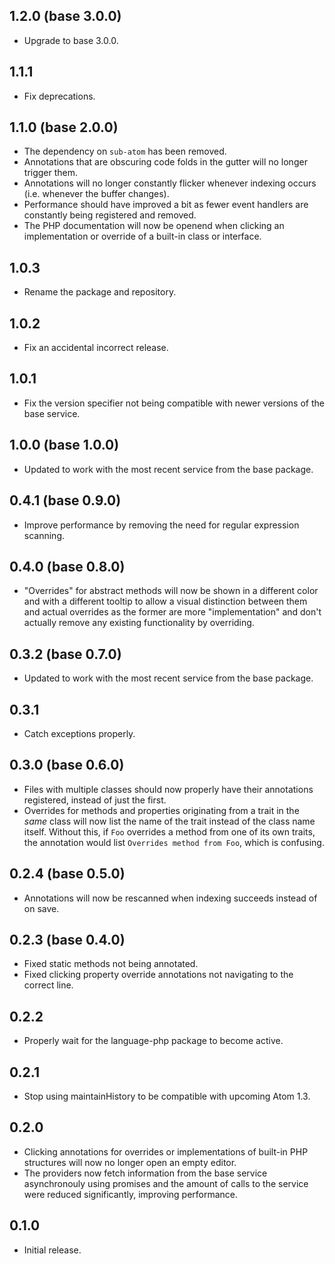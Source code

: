 ## 1.2.0 (base 3.0.0)
* Upgrade to base 3.0.0.

## 1.1.1
* Fix deprecations.

## 1.1.0 (base 2.0.0)
* The dependency on `sub-atom` has been removed.
* Annotations that are obscuring code folds in the gutter will no longer trigger them.
* Annotations will no longer constantly flicker whenever indexing occurs (i.e. whenever the buffer changes).
* Performance should have improved a bit as fewer event handlers are constantly being registered and removed.
* The PHP documentation will now be openend when clicking an implementation or override of a built-in class or interface.

## 1.0.3
* Rename the package and repository.

## 1.0.2
* Fix an accidental incorrect release.

## 1.0.1
* Fix the version specifier not being compatible with newer versions of the base service.

## 1.0.0 (base 1.0.0)
* Updated to work with the most recent service from the base package.

## 0.4.1 (base 0.9.0)
* Improve performance by removing the need for regular expression scanning.

## 0.4.0 (base 0.8.0)
* "Overrides" for abstract methods will now be shown in a different color and with a different tooltip to allow a visual distinction between them and actual overrides as the former are more "implementation" and don't actually remove any existing functionality by overriding.

## 0.3.2 (base 0.7.0)
* Updated to work with the most recent service from the base package.

## 0.3.1
* Catch exceptions properly.

## 0.3.0 (base 0.6.0)
* Files with multiple classes should now properly have their annotations registered, instead of just the first.
* Overrides for methods and properties originating from a trait in the *same* class will now list the name of the trait instead of the class name itself. Without this, if `Foo` overrides a method from one of its own traits, the annotation would list `Overrides method from Foo`, which is confusing.

## 0.2.4 (base 0.5.0)
* Annotations will now be rescanned when indexing succeeds instead of on save.

## 0.2.3 (base 0.4.0)
* Fixed static methods not being annotated.
* Fixed clicking property override annotations not navigating to the correct line.

## 0.2.2
* Properly wait for the language-php package to become active.

## 0.2.1
* Stop using maintainHistory to be compatible with upcoming Atom 1.3.

## 0.2.0
* Clicking annotations for overrides or implementations of built-in PHP structures will now no longer open an empty editor.
* The providers now fetch information from the base service asynchronouly using promises and the amount of calls to the service were reduced significantly, improving performance.

## 0.1.0
* Initial release.

